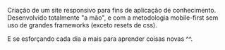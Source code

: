 Criação de  um site responsivo para fins de aplicação de conhecimento.
Desenvolvido totalmente "a mão", e com a metodologia mobile-first sem uso de grandes frameworks (exceto resets de css).

E se esforçando cada dia a mais para aprender coisas novas ^^.
